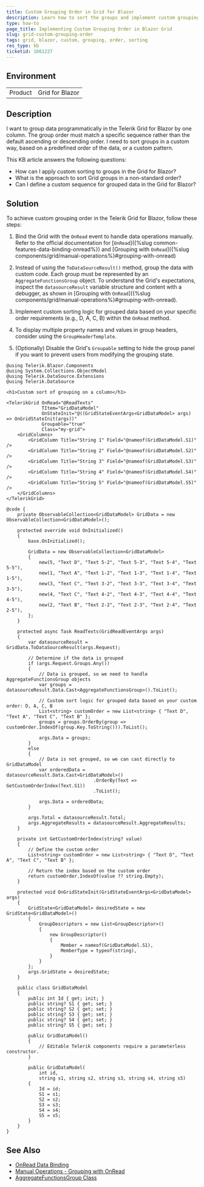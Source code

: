 ```yaml
---
title: Custom Grouping Order in Grid for Blazor
description: Learn how to sort the groups and implement custom grouping order in the Telerik Grid for Blazor.
type: how-to
page_title: Implementing Custom Grouping Order in Blazor Grid
slug: grid-custom-grouping-order
tags: grid, blazor, custom, grouping, order, sorting
res_type: kb
ticketid: 1661227
---
```


## Environment
<table>
    <tbody>
	    <tr>
	    	<td>Product</td>
	    	<td>Grid for Blazor</td>
	    </tr>
    </tbody>
</table>

## Description

I want to group data programmatically in the Telerik Grid for Blazor by one column. The group order must match a specific sequence rather than the default ascending or descending order. I need to sort groups in a custom way, based on a predefined order of the data, or a custom pattern.

This KB article answers the following questions:
- How can I apply custom sorting to groups in the Grid for Blazor?
- What is the approach to sort Grid groups in a non-standard order?
- Can I define a custom sequence for grouped data in the Grid for Blazor?

## Solution

To achieve custom grouping order in the Telerik Grid for Blazor, follow these steps:

1. Bind the Grid with the `OnRead` event to handle data operations manually. Refer to the official documentation for [`OnRead`]({%slug common-features-data-binding-onread%}) and [Grouping with `OnRead`]({%slug components/grid/manual-operations%}#grouping-with-onread)

2. Instead of using the `ToDataSourceResult()` method, group the data with custom code. Each group must be represented by an `AggregateFunctionsGroup` object. To understand the Grid's expectations, inspect the `datasourceResult` variable structure and content with a debugger, as shown in [Grouping with `OnRead`]({%slug components/grid/manual-operations%}#grouping-with-onread).

3. Implement custom sorting logic for grouped data based on your specific order requirements (e.g., D, A, C, B) within the `OnRead` method.

4. To display multiple property names and values in group headers, consider using the `GroupHeaderTemplate`.

5. (Optionally) Disable the Grid's `Groupable` setting to hide the group panel if you want to prevent users from modifying the grouping state.

````CSHTML
@using Telerik.Blazor.Components
@using System.Collections.ObjectModel
@using Telerik.DataSource.Extensions
@using Telerik.DataSource

<h1>Custom sort of grouping on a column</h1>

<TelerikGrid OnRead="@ReadTexts"
			 TItem="GridDataModel"
			 OnStateInit="@((GridStateEventArgs<GridDataModel> args) => OnGridStateInit(args))"
			 Groupable="true"
			 Class="my-grid">
	<GridColumns>
		<GridColumn Title="String 1" Field="@nameof(GridDataModel.S1)" />
		<GridColumn Title="String 2" Field="@nameof(GridDataModel.S2)" />
		<GridColumn Title="String 3" Field="@nameof(GridDataModel.S3)" />
		<GridColumn Title="String 4" Field="@nameof(GridDataModel.S4)" />
		<GridColumn Title="String 5" Field="@nameof(GridDataModel.S5)" />
	</GridColumns>
</TelerikGrid>

@code {
	private ObservableCollection<GridDataModel> GridData = new ObservableCollection<GridDataModel>();

	protected override void OnInitialized()
	{
		base.OnInitialized();

		GridData = new ObservableCollection<GridDataModel>
		{
			new(5, "Text D", "Text 5-2", "Text 5-3", "Text 5-4", "Text 5-5"),
			new(1, "Text A", "Text 1-2", "Text 1-3", "Text 1-4", "Text 1-5"),
			new(3, "Text C", "Text 3-2", "Text 3-3", "Text 3-4", "Text 3-5"),
			new(4, "Text C", "Text 4-2", "Text 4-3", "Text 4-4", "Text 4-5"),
			new(2, "Text B", "Text 2-2", "Text 2-3", "Text 2-4", "Text 2-5"),
		};
	}

	protected async Task ReadTexts(GridReadEventArgs args)
	{
		var datasourceResult = GridData.ToDataSourceResult(args.Request);

		// Determine if the data is grouped
		if (args.Request.Groups.Any())
		{
			// Data is grouped, so we need to handle AggregateFunctionsGroup objects
			var groups = datasourceResult.Data.Cast<AggregateFunctionsGroup>().ToList();

			// Custom sort logic for grouped data based on your custom order: D, A, C, B
			List<string> customOrder = new List<string> { "Text D", "Text A", "Text C", "Text B" };
			groups = groups.OrderBy(group => customOrder.IndexOf(group.Key.ToString())).ToList();

			args.Data = groups;
		}
		else
		{
			// Data is not grouped, so we can cast directly to GridDataModel
			var orderedData = datasourceResult.Data.Cast<GridDataModel>()
								.OrderBy(Text => GetCustomOrderIndex(Text.S1))
								.ToList();

			args.Data = orderedData;
		}

		args.Total = datasourceResult.Total;
		args.AggregateResults = datasourceResult.AggregateResults;
	}

	private int GetCustomOrderIndex(string? value)
	{
		// Define the custom order
		List<string> customOrder = new List<string> { "Text D", "Text A", "Text C", "Text B" };

		// Return the index based on the custom order
		return customOrder.IndexOf(value ?? string.Empty);
	}

	protected void OnGridStateInit(GridStateEventArgs<GridDataModel> args)
	{
		GridState<GridDataModel> desiredState = new GridState<GridDataModel>()
		{
			GroupDescriptors = new List<GroupDescriptor>()
			{
				new GroupDescriptor()
				{
					Member = nameof(GridDataModel.S1),
					MemberType = typeof(string),
				}
			}
		};
		args.GridState = desiredState;
	}

	public class GridDataModel
	{
		public int Id { get; init; }
		public string? S1 { get; set; }
		public string? S2 { get; set; }
		public string? S3 { get; set; }
		public string? S4 { get; set; }
		public string? S5 { get; set; }

		public GridDataModel()
		{
			// Editable Telerik components require a parameterless constructor.
		}

		public GridDataModel(
			int id,
			string s1, string s2, string s3, string s4, string s5)
		{
			Id = id;
			S1 = s1;
			S2 = s2;
			S3 = s3;
			S4 = s4;
			S5 = s5;
		}
	}
}
````

## See Also

- [OnRead Data Binding](https://docs.telerik.com/blazor-ui/common-features/data-binding/onread)
- [Manual Operations - Grouping with OnRead](https://docs.telerik.com/blazor-ui/components/grid/manual-operations#grouping-with-onread)
- [AggregateFunctionsGroup Class](https://docs.telerik.com/blazor-ui/api/Telerik.DataSource.AggregateFunctionsGroup)
